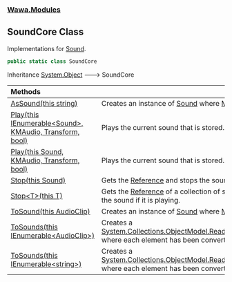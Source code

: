 ### [Wawa.Modules](Wawa.Modules.md 'Wawa.Modules')

## SoundCore Class

Implementations for [Sound](Sound.md 'Wawa.Modules.Sound').

```csharp
public static class SoundCore
```

Inheritance [System.Object](https://docs.microsoft.com/en-us/dotnet/api/System.Object 'System.Object') &#129106; SoundCore

| Methods | |
| :--- | :--- |
| [AsSound(this string)](SoundCore.AsSound.8SdvAl4eIyh/PxWklUjXTw.md 'Wawa.Modules.SoundCore.AsSound(this string)') | Creates an instance of [Sound](Sound.md 'Wawa.Modules.Sound') where [Modded](Sound.Modded.md 'Wawa.Modules.Sound.Modded') is set. |
| [Play(this IEnumerable&lt;Sound&gt;, KMAudio, Transform, bool)](SoundCore.Play.cwfiDMalzzBJX01soxr9gg.md 'Wawa.Modules.SoundCore.Play(this System.Collections.Generic.IEnumerable<Wawa.Modules.Sound>, KMAudio, Transform, bool)') | Plays the current sound that is stored. |
| [Play(this Sound, KMAudio, Transform, bool)](SoundCore.Play.qP/BoNVjpIb9vVUDpNognA.md 'Wawa.Modules.SoundCore.Play(this Wawa.Modules.Sound, KMAudio, Transform, bool)') | Plays the current sound that is stored. |
| [Stop(this Sound)](SoundCore.Stop.NB6k05AtcD3wglbBfzRf7w.md 'Wawa.Modules.SoundCore.Stop(this Wawa.Modules.Sound)') | Gets the [Reference](Sound.Reference.md 'Wawa.Modules.Sound.Reference') and stops the sound if it is playing. |
| [Stop&lt;T&gt;(this T)](SoundCore.Stop.eUFaJPJtwybHhymRVY4pOA.md 'Wawa.Modules.SoundCore.Stop<T>(this T)') | Gets the [Reference](Sound.Reference.md 'Wawa.Modules.Sound.Reference') of a collection of sounds and stops the sound if it is playing. |
| [ToSound(this AudioClip)](SoundCore.ToSound.EUWNOPzonK9ZV6FwQ0NAmw.md 'Wawa.Modules.SoundCore.ToSound(this AudioClip)') | Creates an instance of [Sound](Sound.md 'Wawa.Modules.Sound') where [Modded](Sound.Modded.md 'Wawa.Modules.Sound.Modded') is set. |
| [ToSounds(this IEnumerable&lt;AudioClip&gt;)](SoundCore.ToSounds.cz9NvjDbxFeFUxZcjwL83A.md 'Wawa.Modules.SoundCore.ToSounds(this System.Collections.Generic.IEnumerable<AudioClip>)') | Creates a [System.Collections.ObjectModel.ReadOnlyCollection&lt;&gt;](https://docs.microsoft.com/en-us/dotnet/api/System.Collections.ObjectModel.ReadOnlyCollection-1 'System.Collections.ObjectModel.ReadOnlyCollection`1')<br/>where each element has been converted. |
| [ToSounds(this IEnumerable&lt;string&gt;)](SoundCore.ToSounds.z3bvuxb3uj8FNbtKTMZmFw.md 'Wawa.Modules.SoundCore.ToSounds(this System.Collections.Generic.IEnumerable<string>)') | Creates a [System.Collections.ObjectModel.ReadOnlyCollection&lt;&gt;](https://docs.microsoft.com/en-us/dotnet/api/System.Collections.ObjectModel.ReadOnlyCollection-1 'System.Collections.ObjectModel.ReadOnlyCollection`1')<br/>where each element has been converted. |
